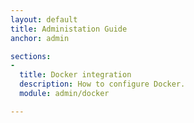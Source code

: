 ```yaml
---
layout: default
title: Administation Guide
anchor: admin

sections:
-
  title: Docker integration
  description: How to configure Docker.
  module: admin/docker

---
```

